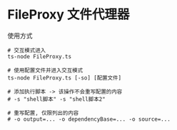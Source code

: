 # FileProxy 文件代理器

使用方式
```shell script
# 交互模式进入
ts-node FileProxy.ts

# 使用配置文件并进入交互模式
ts-node FileProxy.ts [-so] [配置文件]

# 添加执行脚本 -> 该操作不会重写配置的内容
# -s "shell脚本" -s "shell脚本2"

# 重写配置, 仅限列出的内容
# -o output=... -o dependencyBase=... -o source=...

```
